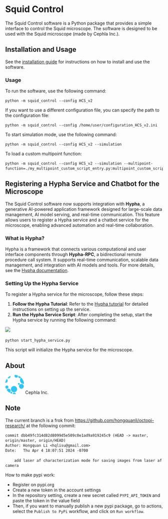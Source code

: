 # Squid Control

The Squid Control software is a Python package that provides a simple interface to control the Squid microscope. The software is designed to be used with the Squid microscope (made by Cephla Inc.).

## Installation and Usage

See the [installation guide](./docs/installation.md) for instructions on how to install and use the software.

### Usage

To run the software, use the following command:
```
python -m squid_control --config HCS_v2
```

If you want to use a different configuration file, you can specify the path to the configuration file:
```
python -m squid_control --config /home/user/configuration_HCS_v2.ini
```

To start simulation mode, use the following command:
```
python -m squid_control --config HCS_v2 --simulation
```

To load a custom multipoint function:
```
python -m squid_control --config HCS_v2 --simulation --multipoint-function=./my_multipoint_custom_script_entry.py:multipoint_custom_script_entry
```
Registering a Hypha Service and Chatbot for the Microscope
----------------------------------------------------------

The Squid Control software now supports integration with **Hypha**, a generative AI-powered application framework designed for large-scale data management, AI model serving, and real-time communication. This feature allows users to register a Hypha service and a chatbot service for the microscope, enabling advanced automation and real-time collaboration.

### What is Hypha?

Hypha is a framework that connects various computational and user interface components through **Hypha-RPC**, a bidirectional remote procedure call system. It supports real-time communication, scalable data management, and integration with AI models and tools. For more details, see the [Hypha documentation](https://docs.amun.ai/#/).

### Setting Up the Hypha Service

To register a Hypha service for the microscope, follow these steps:

1.  **Follow the Hypha Tutorial**: Refer to the [Hypha tutorial](https://docs.amun.ai/#/) for detailed instructions on setting up the service.
2.  **Run the Hypha Service Script**: After completing the setup, start the Hypha service by running the following command:

![](/chatllm/staticllm/gpt.webp)


` python start_hypha_service.py `

This script will initialize the Hypha service for the microscope.

## About

<img style="width:60px;" src="./docs/assets/cephla_logo.svg"> Cephla Inc. 




## Note

The current branch is a frok from https://github.com/hongquanli/octopi-research/ at the following commit:
```
commit dbb49fc314d82d8099d5e509c0e1ad9a919245c9 (HEAD -> master, origin/master, origin/HEAD)
Author: Hongquan Li <hqlisu@gmail.com>
Date:   Thu Apr 4 18:07:51 2024 -0700

    add laser af characterization mode for saving images from laser af camera
```

How to make pypi work:
 - Register on pypi.org
 - Create a new token in the account settings
 - In the repository setting, create a new secret called `PYPI_API_TOKEN` and paste the token in the value field
 - Then, if you want to manually publish a new pypi package, go to actions, select the `Publish to PyPi` workflow, and click on `Run workflow`.

